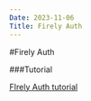 ```yaml
---
Date: 2023-11-06
Title: Firely Auth
---
```

#Firely Auth

###Tutorial

[FIrely Auth tutorial](https://docs.fire.ly/projects/Firely-Server/en/latest/security/firely-auth/firely-auth-tutorial.html#firely-auth-introduction)


